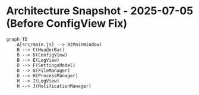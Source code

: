 # Architecture Snapshot - 2025-07-05 (Before ConfigView Fix)

```mermaid
graph TD
    A[src/main.js] --> B(MainWindow)
    B --> C(HeaderBar)
    B --> D(ConfigView)
    B --> E(LogView)
    D --> F(SettingsModel)
    D --> G(FileManager)
    D --> H(ProcessManager)
    H --> I(LogView)
    H --> J(NotificationManager)
```
